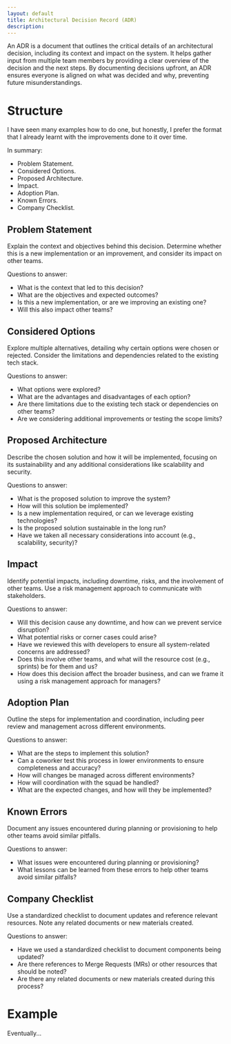 ```yaml
---
layout: default
title: Architectural Decision Record (ADR)
description:
---
```


An ADR is a document that outlines the critical details of an architectural decision, including its context and impact on the system. It helps gather input from multiple team members by providing a clear overview of the decision and the next steps. By documenting decisions upfront, an ADR ensures everyone is aligned on what was decided and why, preventing future misunderstandings.

# Structure

I have seen many examples how to do one, but honestly, I prefer the format that I already learnt with the improvements done to it over time.

In summary:
- Problem Statement.
- Considered Options.
- Proposed Architecture.
- Impact.
- Adoption Plan.
- Known Errors.
- Company Checklist.

## Problem Statement
Explain the context and objectives behind this decision. Determine whether this is a new implementation or an improvement, and consider its impact on other teams.

Questions to answer:
- What is the context that led to this decision?
- What are the objectives and expected outcomes?
- Is this a new implementation, or are we improving an existing one?
- Will this also impact other teams?

## Considered Options
Explore multiple alternatives, detailing why certain options were chosen or rejected. Consider the limitations and dependencies related to the existing tech stack.

Questions to answer:
- What options were explored?
- What are the advantages and disadvantages of each option?
- Are there limitations due to the existing tech stack or dependencies on other teams?
- Are we considering additional improvements or testing the scope limits?

## Proposed Architecture
Describe the chosen solution and how it will be implemented, focusing on its sustainability and any additional considerations like scalability and security.

Questions to answer:
- What is the proposed solution to improve the system?
- How will this solution be implemented?
- Is a new implementation required, or can we leverage existing technologies?
- Is the proposed solution sustainable in the long run?
- Have we taken all necessary considerations into account (e.g., scalability, security)?

## Impact
Identify potential impacts, including downtime, risks, and the involvement of other teams. Use a risk management approach to communicate with stakeholders.

Questions to answer:
- Will this decision cause any downtime, and how can we prevent service disruption?
- What potential risks or corner cases could arise?
- Have we reviewed this with developers to ensure all system-related concerns are addressed?
- Does this involve other teams, and what will the resource cost (e.g., sprints) be for them and us?
- How does this decision affect the broader business, and can we frame it using a risk management approach for managers?

## Adoption Plan
Outline the steps for implementation and coordination, including peer review and management across different environments.

Questions to answer:
- What are the steps to implement this solution?
- Can a coworker test this process in lower environments to ensure completeness and accuracy?
- How will changes be managed across different environments?
- How will coordination with the squad be handled?
- What are the expected changes, and how will they be implemented?

## Known Errors
Document any issues encountered during planning or provisioning to help other teams avoid similar pitfalls.

Questions to answer:
- What issues were encountered during planning or provisioning?
- What lessons can be learned from these errors to help other teams avoid similar pitfalls?

## Company Checklist
Use a standardized checklist to document updates and reference relevant resources. Note any related documents or new materials created.

Questions to answer:
- Have we used a standardized checklist to document components being updated?
- Are there references to Merge Requests (MRs) or other resources that should be noted?
- Are there any related documents or new materials created during this process?

# Example

Eventually...